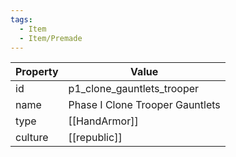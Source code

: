 ```yaml
---
tags:
  - Item
  - Item/Premade
---
```


| Property | Value                           |
| -------- | ------------------------------- |
| id       | p1_clone_gauntlets_trooper      |
| name     | Phase I Clone Trooper Gauntlets |
| type     | [[HandArmor]]                   |
| culture  | [[republic]]           |


